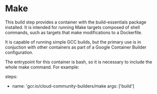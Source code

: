 # Make

This build step provides a container with the build-essentials package
installed.  It is intended for running Make targets composed of shell commands,
such as targets that make modifications to a Dockerfile.

It is capable of running simple GCC builds, but the primary use is in conjuction
with other containers as part of a Google Container Builder configuration.

The entrypoint for this container is bash, so it is necessary to include the
whole make command.  For example:

steps:
- name: 'gcr.io/cloud-community-builders/make
  args: ['build']
